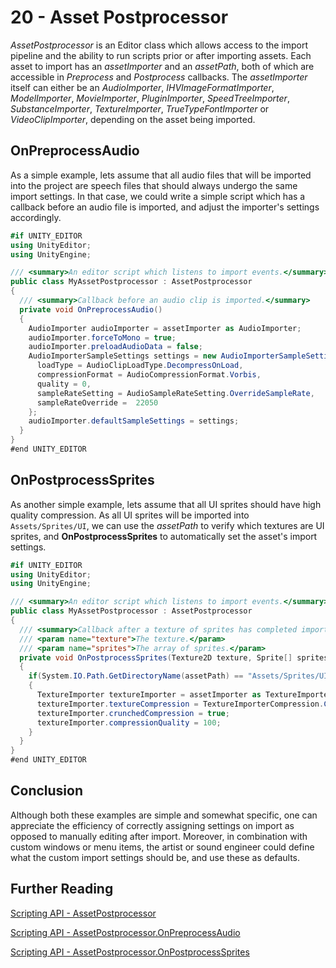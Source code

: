 # 20 - Asset Postprocessor

*AssetPostprocessor* is an Editor class which allows access to the import pipeline and the ability to run scripts prior or after importing assets. Each asset to import has an *assetImporter* and an *assetPath*, both of which are accessible in *Preprocess* and *Postprocess* callbacks. The *assetImporter* itself can either be an *AudioImporter*, *IHVImageFormatImporter*, *ModelImporter*, *MovieImporter*, *PluginImporter*, *SpeedTreeImporter*, *SubstanceImporter*, *TextureImporter*, *TrueTypeFontImporter* or *VideoClipImporter*, depending on the asset being imported.

## OnPreprocessAudio

As a simple example, lets assume that all audio files that will be imported into the project are speech files that should always undergo the same import settings. In that case, we could write a simple script which has a callback before an audio file is imported, and adjust the importer's settings accordingly.

```C#
#if UNITY_EDITOR
using UnityEditor;
using UnityEngine;

/// <summary>An editor script which listens to import events.</summary>
public class MyAssetPostprocessor : AssetPostprocessor
{
  /// <summary>Callback before an audio clip is imported.</summary>
  private void OnPreprocessAudio()
  {
    AudioImporter audioImporter = assetImporter as AudioImporter;
    audioImporter.forceToMono = true;
    audioImporter.preloadAudioData = false;
    AudioImporterSampleSettings settings = new AudioImporterSampleSettings() {
      loadType = AudioClipLoadType.DecompressOnLoad,
      compressionFormat = AudioCompressionFormat.Vorbis,
      quality = 0,
      sampleRateSetting = AudioSampleRateSetting.OverrideSampleRate,
      sampleRateOverride =  22050
    };
    audioImporter.defaultSampleSettings = settings;
  }
}
#end UNITY_EDITOR
```

## OnPostprocessSprites

As another simple example, lets assume that all UI sprites should have high quality compression. As all UI sprites will be imported into ```Assets/Sprites/UI```, we can use the *assetPath* to verify which textures are UI sprites, and **OnPostprocessSprites** to automatically set the asset's import settings.

```C#
#if UNITY_EDITOR
using UnityEditor;
using UnityEngine;

/// <summary>An editor script which listens to import events.</summary>
public class MyAssetPostprocessor : AssetPostprocessor
{
  /// <summary>Callback after a texture of sprites has completed importing.</summary>
  /// <param name="texture">The texture.</param>
  /// <param name="sprites">The array of sprites.</param>
  private void OnPostprocessSprites(Texture2D texture, Sprite[] sprites)
  {
    if(System.IO.Path.GetDirectoryName(assetPath) == "Assets/Sprites/UI")
    {
      TextureImporter textureImporter = assetImporter as TextureImporter;
      textureImporter.textureCompression = TextureImporterCompression.CompressedHQ;
      textureImporter.crunchedCompression = true;
      textureImporter.compressionQuality = 100;
    }
  }
}
#end UNITY_EDITOR
```

## Conclusion

Although both these examples are simple and somewhat specific, one can appreciate the efficiency of correctly assigning settings on import as opposed to manually editing after import. Moreover, in combination with custom windows or menu items, the artist or sound engineer could define what the custom import settings should be, and use these as defaults.

## Further Reading

[Scripting API - AssetPostprocessor](https://docs.unity3d.com/ScriptReference/AssetPostprocessor.html)

[Scripting API - AssetPostprocessor.OnPreprocessAudio](https://docs.unity3d.com/ScriptReference/AssetPostprocessor.OnPreprocessAudio.html)

[Scripting API - AssetPostprocessor.OnPostprocessSprites](https://docs.unity3d.com/ScriptReference/AssetPostprocessor.OnPostprocessSprites.html)
